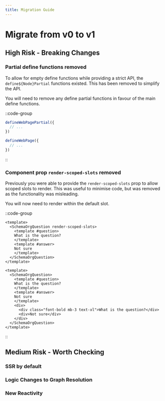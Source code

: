 ```yaml
---
title: Migration Guide
---
```


# Migrate from v0 to v1

## High Risk - Breaking Changes

### Partial define functions removed

To allow for empty define functions while providing a strict API, the `define${Node}Partial` functions existed. This has been removed to simplify the API. 

You will need to remove any define partial functions in favour of the main define functions.

::code-group

```ts [Before - v0]
defineWebPagePartial({
  // ...
})
```

```ts [Current - v1]
defineWebPage({
  // ...
})
```

::

### Component prop `render-scoped-slots` removed

Previously you were able to provide the `render-scoped-slots` prop to allow scoped slots to render. This was useful
to minimise code, but was removed as the functionality was misleading.

You will now need to render within the default slot.

::code-group

```vue {3} [Before - v0]
<template>
  <SchemaOrgQuestion render-scoped-slots>
    <template #question>
    What is the question?
    </template>
    <template #answer>
    Not sure
    </template>
  </SchemaOrgQuestion>
</template>
```

```vue  [Current - v1]
<template>
  <SchemaOrgQuestion>
    <template #question>
    What is the question?
    </template>
    <template #answer>
    Not sure
    </template>
    <div>
      <div class="font-bold mb-3 text-xl">What is the question?</div>
      <div>Not sure</div>
    </div>
  </SchemaOrgQuestion>
</template>
```

::

## Medium Risk - Worth Checking

### SSR by default

### Logic Changes to Graph Resolution

### New Reactivity


